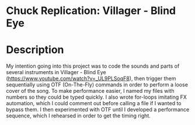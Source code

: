 # Chuck Replication: Villager - Blind Eye
# Description
My intention going into this project was to code the sounds and parts of several instruments in Villager - Blind Eye (https://www.youtube.com/watch?v=_UL9PLSoqF8),
then trigger them sequentially using OTF (On-The-Fly) commands in order to perform a loose cover of the song.
To make performance easier, I named my files with numbers so they could be typed quickly. I also wrote
for-loops imitating FX automation, which I could comment out before calling a file if I wanted to bypass them.
I then experimented with OTF until I developed a performance sequence, which I rehearsed in order to get the timing right.
